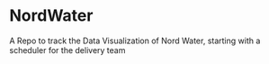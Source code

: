 NordWater
=========

A Repo to track the Data Visualization of Nord Water,  starting with a scheduler for the delivery team
